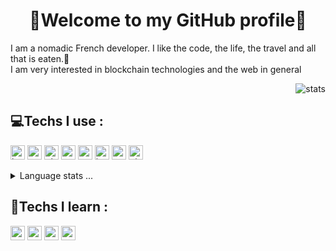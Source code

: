 <h1 align="center">👋Welcome to my GitHub profile👋</h1>

<p>I am a nomadic French developer. I like the code, the life, the travel and all that is eaten.🍔</br>I am very interested in blockchain technologies and the web in general</p>

<p align="right">
  <img alt="stats" src="https://github-readme-stats.vercel.app/api?username=Erwann-M&theme=blue-green" />
</p>

<h2>💻Techs I use :</h2>

<p>
  <img alt="html" src="https://img.shields.io/badge/HTML5-E34F26?style=for-the-badge&logo=html5&logoColor=white" height=23 />
  <img alt="css" src="https://img.shields.io/badge/CSS3-1572B6?style=for-the-badge&logo=css3&logoColor=white" height=23 />
  <img alt="php" src="https://img.shields.io/badge/PHP-777BB4?style=for-the-badge&logo=php&logoColor=white" height=23 />
  <img alt="sass" src="https://img.shields.io/badge/Sass-CC6699?style=for-the-badge&logo=sass&logoColor=white" height=23 />
  <img alt="mysql" src="https://img.shields.io/badge/MySQL-00000F?style=for-the-badge&logo=mysql&logoColor=white" height=23 />
  <img alt="javascript" src="https://img.shields.io/badge/JavaScript-F7DF1E?style=for-the-badge&logo=javascript&logoColor=black" height=23 />
  <img alt="typescript" src="https://img.shields.io/badge/TypeScript-007ACC?style=for-the-badge&logo=typescript&logoColor=white" height=23 />
  <img alt="git" src="https://img.shields.io/badge/-Git-F05032?style=for-the-badge&logo=git&logoColor=white" height=23 />
</p>

<details>
  <summary>Language stats ...</summary>
  <p align="center">
    <img src="https://wakatime.com/share/@aa76adae-367f-431e-bc41-ea2b873388b6/3301fe5e-b09e-463b-8e14-11bd58673dd0.svg" height=500 />
  </p>
</details>

<h2>🔬Techs I learn :</h2>

<p>
  <img alt="react" src="https://img.shields.io/badge/React-20232A?style=for-the-badge&logo=react&logoColor=61DAFB" height=23 />
  <img alt="redux" src="https://img.shields.io/badge/Redux-593D88?style=for-the-badge&logo=redux&logoColor=white" height=23 />
  <img alt="python" src="https://img.shields.io/badge/Python-14354C?style=for-the-badge&logo=python&logoColor=white" height=23 />
  <img alt="rust" src="https://img.shields.io/badge/Rust-000000?style=for-the-badge&logo=rust&logoColor=white" height=23 />
</p>


